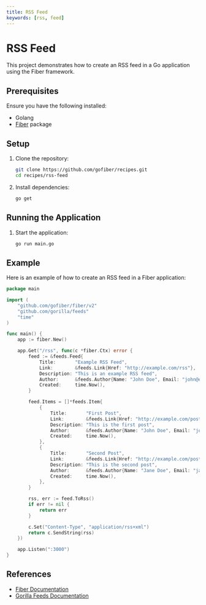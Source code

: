 ```yaml
---
title: RSS Feed
keywords: [rss, feed]
---
```


# RSS Feed

This project demonstrates how to create an RSS feed in a Go application using the Fiber framework.

## Prerequisites

Ensure you have the following installed:

- Golang
- [Fiber](https://github.com/gofiber/fiber) package

## Setup

1. Clone the repository:
    ```sh
    git clone https://github.com/gofiber/recipes.git
    cd recipes/rss-feed
    ```

2. Install dependencies:
    ```sh
    go get
    ```

## Running the Application

1. Start the application:
    ```sh
    go run main.go
    ```

## Example

Here is an example of how to create an RSS feed in a Fiber application:

```go
package main

import (
    "github.com/gofiber/fiber/v2"
    "github.com/gorilla/feeds"
    "time"
)

func main() {
    app := fiber.New()

    app.Get("/rss", func(c *fiber.Ctx) error {
        feed := &feeds.Feed{
            Title:       "Example RSS Feed",
            Link:        &feeds.Link{Href: "http://example.com/rss"},
            Description: "This is an example RSS feed",
            Author:      &feeds.Author{Name: "John Doe", Email: "john@example.com"},
            Created:     time.Now(),
        }

        feed.Items = []*feeds.Item{
            {
                Title:       "First Post",
                Link:        &feeds.Link{Href: "http://example.com/post/1"},
                Description: "This is the first post",
                Author:      &feeds.Author{Name: "John Doe", Email: "john@example.com"},
                Created:     time.Now(),
            },
            {
                Title:       "Second Post",
                Link:        &feeds.Link{Href: "http://example.com/post/2"},
                Description: "This is the second post",
                Author:      &feeds.Author{Name: "Jane Doe", Email: "jane@example.com"},
                Created:     time.Now(),
            },
        }

        rss, err := feed.ToRss()
        if err != nil {
            return err
        }

        c.Set("Content-Type", "application/rss+xml")
        return c.SendString(rss)
    })

    app.Listen(":3000")
}
```

## References

- [Fiber Documentation](https://docs.gofiber.io)
- [Gorilla Feeds Documentation](https://pkg.go.dev/github.com/gorilla/feeds)
